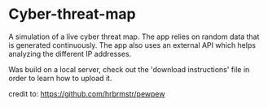 # Cyber-threat-map

A simulation of a live cyber threat map.
The app relies on random data that is generated continuously.
The app also uses an external API which helps analyzing the different IP addresses.

Was build on a local server, check out the 'download instructions' file in order to learn how to upload it.

credit to: https://github.com/hrbrmstr/pewpew
